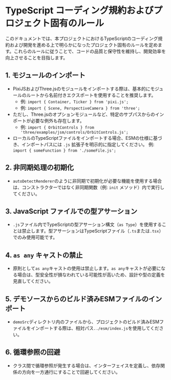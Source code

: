 # TypeScript コーディング規約およびプロジェクト固有のルール

このドキュメントでは、本プロジェクトにおけるTypeScriptのコーディング規約および開発を進める上で明らかになったプロジェクト固有のルールを定めます。これらのルールに従うことで、コードの品質と保守性を維持し、開発効率を向上させることを目指します。

## 1. モジュールのインポート

- PixiJSおよびThree.jsのモジュールをインポートする際は、基本的にモジュールのルートから名前付きエクスポートを使用することを推奨します。
  - 例: `import { Container, Ticker } from 'pixi.js';`
  - 例: `import { Scene, PerspectiveCamera } from 'three';`
- ただし、Three.jsのオプションモジュールなど、特定のサブパスからのインポートが必要な例外も存在します。
  - 例: `import { OrbitControls } from 'three/examples/jsm/controls/OrbitControls.js';`
- ローカルのTypeScriptファイルをインポートする場合、ESMの仕様に基づき、インポートパスには `.js` 拡張子を明示的に指定してください。 例: `import { someFunction } from './someFile.js';`

## 2. 非同期処理の初期化

- `autoDetectRenderer`のように非同期で初期化が必要な機能を使用する場合は、コンストラクターではなく非同期関数（例: `init` メソッド）内で実行してください。

## 3. JavaScript ファイルでの型アサーション

- `.js`ファイル内でTypeScriptの型アサーション構文（`as Type`）を使用することは禁止します。型アサーションはTypeScriptファイル（`.ts`または`.tsx`）でのみ使用可能です。

## 4. `as any` キャストの禁止

- 原則として`as any`キャストの使用は禁止します。`as any`キャストが必要になる場合は、型安全性が損なわれている可能性が高いため、設計や型の定義を見直してください。

## 5. デモソースからのビルド済みESMファイルのインポート

- `demoSrc`ディレクトリ内のファイルから、プロジェクトのビルド済みESMファイルをインポートする際は、相対パス`../esm/index.js`を使用してください。

## 6. 循環参照の回避

- クラス間で循環参照が発生する場合は、インターフェイスを定義し、依存関係の方向を一方通行にすることで回避してください。
